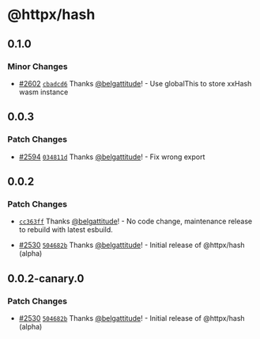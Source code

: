 # @httpx/hash

## 0.1.0

### Minor Changes

- [#2602](https://github.com/belgattitude/httpx/pull/2602) [`cbadcd6`](https://github.com/belgattitude/httpx/commit/cbadcd64599341f00199d4a1b0f695e4c5b61f02) Thanks [@belgattitude](https://github.com/belgattitude)! - Use globalThis to store xxHash wasm instance

## 0.0.3

### Patch Changes

- [#2594](https://github.com/belgattitude/httpx/pull/2594) [`034811d`](https://github.com/belgattitude/httpx/commit/034811de68068fcbeff743971684dbcd19d5a815) Thanks [@belgattitude](https://github.com/belgattitude)! - Fix wrong export

## 0.0.2

### Patch Changes

- [`cc363ff`](https://github.com/belgattitude/httpx/commit/cc363ff36a48aece196423ee61f59a3c6cee48db) Thanks [@belgattitude](https://github.com/belgattitude)! - No code change, maintenance release to rebuild with latest esbuild.

- [#2530](https://github.com/belgattitude/httpx/pull/2530) [`504682b`](https://github.com/belgattitude/httpx/commit/504682bddd41fb0b2ff24aac880a22334b7fb72b) Thanks [@belgattitude](https://github.com/belgattitude)! - Initial release of @httpx/hash (alpha)

## 0.0.2-canary.0

### Patch Changes

- [#2530](https://github.com/belgattitude/httpx/pull/2530) [`504682b`](https://github.com/belgattitude/httpx/commit/504682bddd41fb0b2ff24aac880a22334b7fb72b) Thanks [@belgattitude](https://github.com/belgattitude)! - Initial release of @httpx/hash (alpha)
